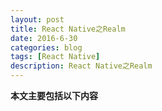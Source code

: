 ```yaml
---
layout: post
title: React Native之Realm
date: 2016-6-30
categories: blog
tags: [React Native]
description: React Native之Realm
---
```



**本文主要包括以下内容** 

